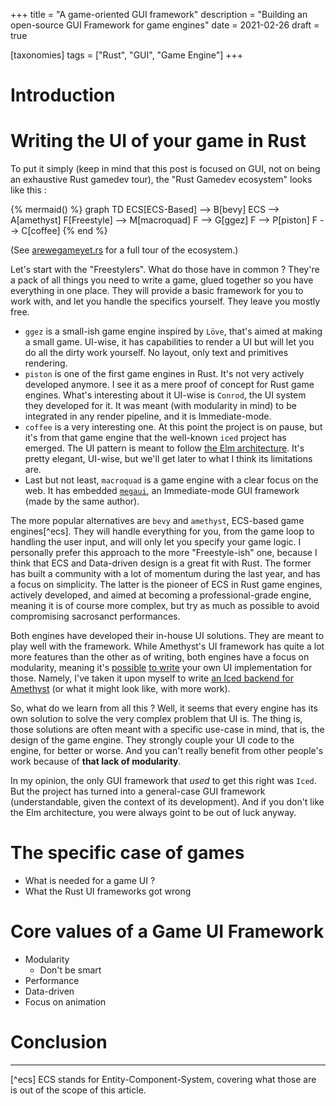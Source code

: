 +++
title = "A game-oriented GUI framework"
description = "Building an open-source GUI Framework for game engines"
date = 2021-02-26
draft = true

[taxonomies]
tags = ["Rust", "GUI", "Game Engine"]
+++

# Introduction

# Writing the UI of your game in Rust 

To put it simply (keep in mind that this post is focused on GUI, not on being an exhaustive Rust gamedev tour), the "Rust Gamedev ecosystem" looks like this : 

{% mermaid() %}
graph TD
    ECS[ECS-Based] --> B[bevy]
    ECS --> A[amethyst]
    F[Freestyle] --> M[macroquad]
    F --> G[ggez]
    F --> P[piston]
    F --> C[coffee]
{% end %}

(See [arewegameyet.rs](https://arewegameyet.rs/) for a full tour of the ecosystem.)

Let's start with the "Freestylers". What do those have in common ? They're a pack of all things you need to write a game, glued together so you have everything in one place. They will provide a basic framework for you to work with, and let you handle the specifics yourself. They leave you mostly free. 
* `ggez` is a small-ish game engine inspired by `Löve`, that's aimed at making a small game.  UI-wise, it has capabilities to render a UI but will let you do all the dirty work yourself. No layout, only text and primitives rendering. 
* `piston` is one of the first game engines in Rust. It's not very actively developed anymore. I see it as a mere proof of concept for Rust game engines. What's interesting about it UI-wise is `Conrod`, the UI system they developed for it. It was meant (with modularity in mind) to be integrated in any render pipeline, and it is Immediate-mode.
* `coffee` is a very interesting one. At this point the project is on pause, but it's from that game engine that the well-known `iced` project has emerged. The UI pattern is meant to follow [the Elm architecture](https://guide.elm-lang.org/architecture/). It's pretty elegant, UI-wise, but we'll get later to what I think its limitations are. 
* Last but not least, `macroquad` is a game engine with a clear focus on the web. It has embedded [`megaui`](https://github.com/not-fl3/megaui), an Immediate-mode GUI framework (made by the same author). 

The more popular alternatives are `bevy` and `amethyst`, ECS-based game engines[^ecs]. They will handle everything for you, from the game loop to handling the user input, and will only let you specify your game logic. I personally prefer this approach to the more "Freestyle-ish" one, because I think that ECS and Data-driven design is a great fit with Rust. The former has built a community with a lot of momentum during the last year, and has a focus on simplicity. The latter is the pioneer of ECS in Rust game engines, actively developed, and aimed at becoming a professional-grade engine, meaning it is of course more complex, but try as much as possible to avoid compromising sacrosanct performances.

Both engines have developed their in-house UI solutions. They are meant to play well with the framework. While Amethyst's UI framework has quite a lot more features than the other as of writing, both engines have a focus on modularity, meaning it's [possible](https://github.com/mvlabat/bevy_egui) [to write](https://github.com/mvlabat/bevy_megaui) your own UI implementation for those. Namely, I've taken it upon myself to write [an Iced backend for Amethyst](https://github.com/amethyst/amethyst_iced) (or what it might look like, with more work).  

So, what do we learn from all this ? Well, it seems that every engine has its own solution to solve the very complex problem that UI is. The thing is, those solutions are often meant with a specific use-case in mind, that is, the design of the game engine. They strongly couple your UI code to the engine, for better or worse. And you can't really benefit from other people's work because of **that lack of modularity**. 

In my opinion, the only GUI framework that *used* to get this right was `Iced`. But the project has turned into a general-case GUI framework (understandable, given the context of its development). And if you don't like the Elm architecture, you were always goint to be out of luck anyway. 

# The specific case of games   

* What is needed for a game UI ?
* What the Rust UI frameworks got wrong 

# Core values of a Game UI Framework 

* Modularity
    * Don't be smart
* Performance
* Data-driven
* Focus on animation 

# Conclusion

--- 

[^ecs] ECS stands for Entity-Component-System, covering what those are is out of the scope of this article.